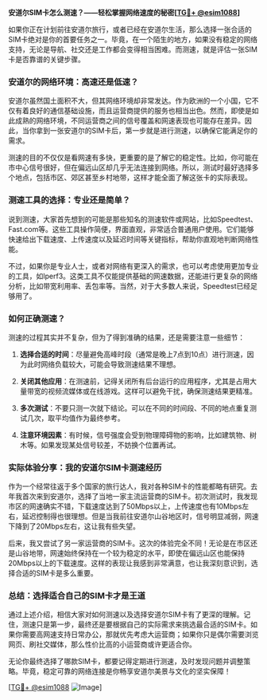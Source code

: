 **安道尔SIM卡怎么测速？——轻松掌握网络速度的秘密[[TG💪+ @esim1088](https://t.me/s/esim1088)]**

如果你正在计划前往安道尔旅行，或者已经在安道尔生活，那么选择一张合适的SIM卡绝对是你的首要任务之一。毕竟，在一个陌生的地方，如果没有稳定的网络支持，无论是导航、社交还是工作都会变得相当困难。而测速，就是评估一张SIM卡是否靠谱的关键步骤。

### 安道尔的网络环境：高速还是低速？

安道尔虽然国土面积不大，但其网络环境却非常发达。作为欧洲的一个小国，它不仅有着良好的通信基础设施，而且运营商提供的服务也相当出色。然而，即使是如此成熟的网络环境，不同运营商之间的信号覆盖和网速表现也可能存在差异。因此，当你拿到一张安道尔的SIM卡后，第一步就是进行测速，以确保它能满足你的需求。

测速的目的不仅仅是看网速有多快，更重要的是了解它的稳定性。比如，你可能在市中心信号很好，但在偏远山区却几乎无法连接到网络。所以，测试时最好选择多个地点，包括市区、郊区甚至乡村地带，这样才能全面了解这张卡的实际表现。

### 测速工具的选择：专业还是简单？

说到测速，大家首先想到的可能是那些知名的测速软件或网站，比如Speedtest、Fast.com等。这些工具操作简便，界面直观，非常适合普通用户使用。它们能够快速给出下载速度、上传速度以及延迟时间等关键指标，帮助你直观地判断网络性能。

不过，如果你是专业人士，或者对网络有更深入的需求，也可以考虑使用更加专业的工具，如Iperf3。这类工具不仅能提供基础的网速数据，还能进行更复杂的网络分析，比如带宽利用率、丢包率等。当然，对于大多数人来说，Speedtest已经足够用了。

### 如何正确测速？

测速的过程其实并不复杂，但为了得到准确的结果，还是需要注意一些细节：

1. **选择合适的时间**：尽量避免高峰时段（通常是晚上7点到10点）进行测速，因为此时网络负载较大，可能会导致测速结果不理想。
   
2. **关闭其他应用**：在测速前，记得关闭所有后台运行的应用程序，尤其是占用大量带宽的视频流媒体或在线游戏。这样可以避免干扰，确保测速结果更精准。

3. **多次测试**：不要只测一次就下结论。可以在不同的时间段、不同的地点重复测试几次，取平均值作为最终参考。

4. **注意环境因素**：有时候，信号强度会受到物理障碍物的影响，比如建筑物、树木等。如果发现某处信号较差，不妨换个位置再试。

### 实际体验分享：我的安道尔SIM卡测速经历

作为一个经常往返于多个国家的旅行达人，我对各种SIM卡的性能都略有研究。去年我首次来到安道尔，选择了当地一家主流运营商的SIM卡。初次测试时，我发现市区的网速确实不错，下载速度达到了50Mbps以上，上传速度也有10Mbps左右，延迟控制得也很理想。但是当我前往安道尔山谷地区时，信号明显减弱，网速下降到了20Mbps左右，这让我有些失望。

后来，我又尝试了另一家运营商的SIM卡。这次的体验完全不同！无论是在市区还是山谷地带，网速始终保持在一个较为稳定的水平，即使在偏远山区也能保持20Mbps以上的下载速度。这样的表现让我感到非常满意，也让我深刻意识到，选择合适的SIM卡是多么重要。

### 总结：选择适合自己的SIM卡才是王道

通过上述介绍，相信大家对如何测速以及选择安道尔SIM卡有了更深的理解。记住，测速只是第一步，最终还是要根据自己的实际需求来挑选最合适的SIM卡。如果你需要高网速支持日常办公，那就优先考虑大运营商；如果你只是偶尔需要浏览网页、刷社交媒体，那么性价比高的小运营商或许更适合你。

无论你最终选择了哪款SIM卡，都要记得定期进行测速，及时发现问题并调整策略。毕竟，稳定可靠的网络连接是你畅享安道尔美景与文化的坚实保障！

[[TG💪+ @esim1088](https://t.me/s/esim1088) ![Image](https://i.postimg.cc/4NQfJmqS/Snipaste-2025-05-13-00-14-12.png)]